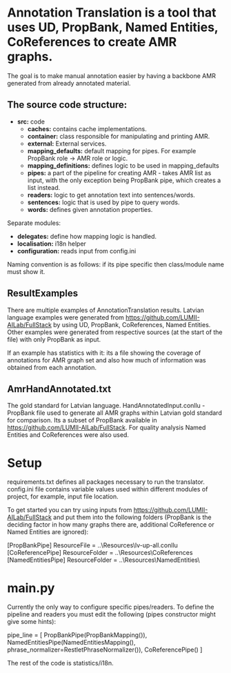 # Annotation Translation is a tool that uses UD, PropBank, Named Entities, CoReferences to create AMR graphs.

The goal is to make manual annotation easier by having a backbone AMR generated from already annotated material.

## The source code structure:

- **src:** code
  - **caches:** contains cache implementations.
  - **container:** class responsible for manipulating and printing AMR.
  - **external:** External services.
  - **mapping_defaults:** default mapping for pipes. For example PropBank role -> AMR role or logic.
  - **mapping_definitions:** defines logic to be used in mapping_defaults
  - **pipes:** a part of the pipeline for creating AMR - takes AMR list as input, with the only exception being PropBank pipe, which creates a list instead.
  - **readers:** logic to get annotation text into sentences/words.
  - **sentences:** logic that is used by pipe to query words.
  - **words:** defines given annotation properties.

Separate modules:
- **delegates:** define how mapping logic is handled.
- **localisation:** i18n helper
- **configuration:** reads input from config.ini

Naming convention is as follows: if its pipe specific then class/module name must show it.


## ResultExamples

There are multiple examples of AnnotationTranslation results.
Latvian language examples were generated from https://github.com/LUMII-AILab/FullStack by using UD, PropBank, CoReferences, Named Entities.
Other examples were generated from respective sources (at the start of the file) with only PropBank as input.

If an example has statistics with it: its a file showing the coverage of annotations for AMR graph set and also how
much of information was obtained from each annotation.

## AmrHandAnnotated.txt

The gold standard for Latvian language.
HandAnnotatedInput.conllu - PropBank file used to generate all AMR graphs within Latvian gold standard for comparison.
Its a subset of PropBank available in https://github.com/LUMII-AILab/FullStack. For quality analysis Named Entities and CoReferences were also used.


# Setup

requirements.txt defines all packages necessary to run the translator.
config.ini file contains variable values used within different modules of project, for example, input file location.

To get started you can try using inputs from https://github.com/LUMII-AILab/FullStack
and put them into the following folders (PropBank is the deciding factor in how many graphs there are, additional CoReference or Named Entities are ignored):

[PropBankPipe]
ResourceFile = ..\Resources\lv-up-all.conllu
[CoReferencePipe]
ResourceFolder = ..\Resources\CoReferences\
[NamedEntitiesPipe]
ResourceFolder = ..\Resources\NamedEntities\


# main.py

Currently the only way to configure specific pipes/readers.
To define the pipeline and readers you must edit the following (pipes constructor might give some hints):

pipe_line = [
    PropBankPipe(PropBankMapping()),
    NamedEntitiesPipe(NamedEntitiesMapping(), phrase_normalizer=RestletPhraseNormalizer()),
    CoReferencePipe()
]

The rest of the code is statistics/i18n.
